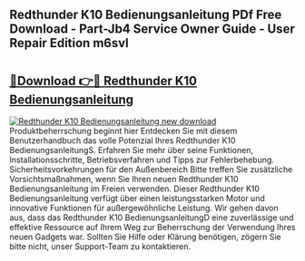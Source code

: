 ## Redthunder K10 Bedienungsanleitung PDf Free Download - Part-Jb4 Service Owner Guide - User Repair Edition m6svI

# <h2><a href="http://df0mqe.blite.top/?on=Redthunder+K10+Bedienungsanleitung">🔗Download 👉🔴 Redthunder K10 Bedienungsanleitung</a></h2>

[![Redthunder K10 Bedienungsanleitung new download](https://i.imgur.com/lujVjoI.png)](http://df0mqe.blite.top/?on=Redthunder+K10+Bedienungsanleitung)
Produktbeherrschung beginnt hier Entdecken Sie mit diesem Benutzerhandbuch das volle Potenzial Ihres Redthunder K10 BedienungsanleitungS. Erfahren Sie mehr über seine Funktionen, Installationsschritte, Betriebsverfahren und Tipps zur Fehlerbehebung. Sicherheitsvorkehrungen für den Außenbereich Bitte treffen Sie zusätzliche Vorsichtsmaßnahmen, wenn Sie Ihren neuen Redthunder K10 Bedienungsanleitung im Freien verwenden. Dieser Redthunder K10 Bedienungsanleitung verfügt über einen leistungsstarken Motor und innovative Funktionen für außergewöhnliche Leistung. Wir gehen davon aus, dass das Redthunder K10 BedienungsanleitungD eine zuverlässige und effektive Ressource auf Ihrem Weg zur Beherrschung der Verwendung Ihres neuen Gadgets war. Sollten Sie Hilfe oder Klärung benötigen, zögern Sie bitte nicht, unser Support-Team zu kontaktieren.
